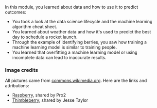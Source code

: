 In this module, you learned about data and how to use it to predict outcomes: 

- You took a look at the data science lifecycle and the machine learning algorithm cheat sheet.
- You learned about weather data and how it's used to predict the best day to schedule a rocket launch.
- Through the example of identifying berries, you saw how training a machine learning model is similar to training people.
- You learned that overfitting a machine learning model or using incomplete data can lead to inaccurate results.

### Image credits

All pictures came from [commons.wikimedia.org](https://commons.wikimedia.org/?azure-portal=true). Here are the links and attributions:

- [Raspberry](https://commons.wikimedia.org/wiki/File:Raspberry.jpg?azure-portal=true), shared by Pro2
- [Thimbleberry](https://commons.wikimedia.org/wiki/File:Thimbleberry_(Rubus_parviflorus)_--_fruits.JPG?azure-portal=true), shared by Jesse Taylor

